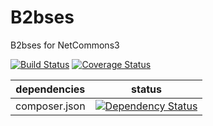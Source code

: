B2bses
===

B2bses for NetCommons3

[![Build Status](https://api.travis-ci.org/NetCommons3/B2bses.png?branch=master)](https://travis-ci.org/NetCommons3/B2bses)
[![Coverage Status](https://coveralls.io/repos/NetCommons3/B2bses/badge.png?branch=master)](https://coveralls.io/r/NetCommons3/B2bses?branch=master)

| dependencies | status |
| ------------ | ------ |
| composer.json | [![Dependency Status](https://www.versioneye.com/user/projects/54f5afe54f3108959a00156c/badge.svg?style=flat)](https://www.versioneye.com/user/projects/54f5afe54f3108959a00156c) |

